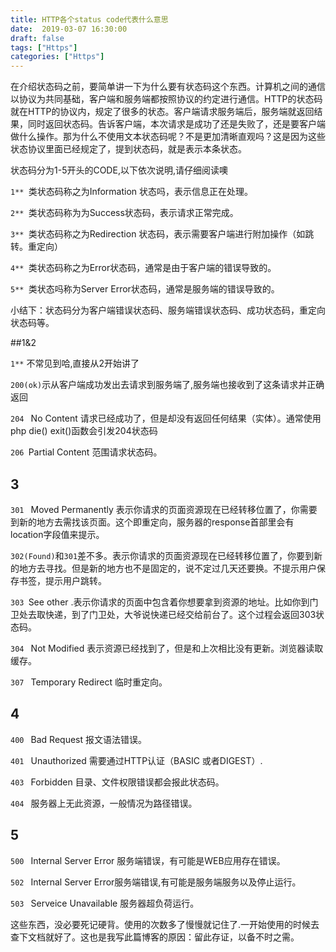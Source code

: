 ```yaml
---
title: HTTP各个status code代表什么意思
date:  2019-03-07 16:30:00
draft: false
tags: ["Https"]
categories: ["Https"]
---
```

在介绍状态码之前，要简单讲一下为什么要有状态码这个东西。计算机之间的通信以协议为共同基础，客户端和服务端都按照协议的约定进行通信。HTTP的状态码就在HTTP的协议内，规定了很多的状态。客户端请求服务端后，服务端就返回结果，同时返回状态码。告诉客户端，本次请求是成功了还是失败了，还是要客户端做什么操作。那为什么不使用文本状态码呢？不是更加清晰直观吗？这是因为这些状态协议里面已经规定了，提到状态码，就是表示本条状态。

状态码分为1-5开头的CODE,以下依次说明,请仔细阅读噢

```1** ```类状态码称之为Information 状态吗，表示信息正在处理。

```2** ```类状态码称为为Success状态码，表示请求正常完成。

```3** ```类状态码称之为Redirection 状态码，表示需要客户端进行附加操作（如跳转。重定向）

```4** ```类状态码称之为Error状态码，通常是由于客户端的错误导致的。

```5** ```类状态吗称为Server Error状态码，通常是服务端的错误导致的。

小结下：状态码分为客户端错误状态码、服务端错误状态码、成功状态码，重定向状态码等。

##1&2

   ```1**``` 不常见到哈,直接从2开始讲了

   ```200(ok)```示从客户端成功发出去请求到服务端了,服务端也接收到了这条请求并正确返回

   ```204 ``` No Content 请求已经成功了，但是却没有返回任何结果（实体）。通常使用php die() exit()函数会引发204状态码

   ```206 ```Partial Content 范围请求状态码。

## 3

   ```301 ``` Moved Permanently 表示你请求的页面资源现在已经转移位置了，你需要到新的地方去需找该页面。这个即重定向，服务器的response首部里会有location字段值来提示。

   ```302(Found)```和```301```差不多。表示你请求的页面资源现在已经转移位置了，你要到新的地方去寻找。但是新的地方也不是固定的，说不定过几天还要换。不提示用户保存书签，提示用户跳转。

   ```303 ```See other .表示你请求的页面中包含着你想要拿到资源的地址。比如你到门卫处去取快递，到了门卫处，大爷说快递已经交给前台了。这个过程会返回303状态码。

   ```304 ``` Not Modified 表示资源已经找到了，但是和上次相比没有更新。浏览器读取缓存。

   ```307 ``` Temporary Redirect 临时重定向。

## 4

   ```400 ``` Bad Request 报文语法错误。

   ```401 ``` Unauthorized 需要通过HTTP认证（BASIC 或者DIGEST）.

   ```403 ``` Forbidden 目录、文件权限错误都会报此状态码。 

   ```404 ``` 服务器上无此资源，一般情况为路径错误。


## 5
   ```500 ``` Internal Server Error 服务端错误，有可能是WEB应用存在错误。

   ```502 ``` Internal Server Error服务端错误,有可能是服务端服务以及停止运行。

   ```503 ``` Serveice Unavailable  服务器超负荷运行。



这些东西，没必要死记硬背。使用的次数多了慢慢就记住了.一开始使用的时候去查下文档就好了。这也是我写此篇博客的原因：留此存证，以备不时之需。
